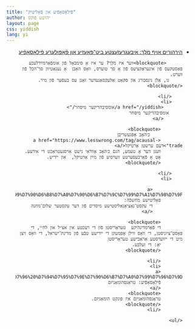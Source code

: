 ```yaml
---
title: "פֿילאָסאָפֿיע און פּאָליטיק"
author: יהושע פֿוקס 
layout: page 
css: yiddish
lang: yi
---
```


<div dir='rtl'>
  
 
   <ul>
        <li>
           <a href="/yiddish/הירהורים אױף מֹלֶך/">
          הירהורים אױף מֹלֶך:
            איבעגרעזעצטע ביט־פּאָעזיע און פֿאָפּולערע פֿילאָסאָפֿיע
           </a>

          <blockquote>װער איז מֹלֶך? ער איז אַ סימבאָל פֿון אומפֿאַרמײַדלעכע פּאַסטקעס פֿון אינעראַקציעס פֿון אַ סך טוערס, װאָס האָבן  אַ נעגאַטיװן סך־הכּל פֿון װערט.
         נו, אַלן גינסבורג און סקאָט אַלעקסאַנעדער זאָגן עס בעסער פֿון מיר. </blockquote>
    
        </li>
        <li>
           <a href="/yiddish/אומסיבהדיקער מיסחר/">
         אומסיבהדיקער מיסחר
           </a>

            <blockquote>
                כ׳האָב אָפּגעשריבן
            <a href="https://www.lesswrong.com/tag/acausal-trade">דעם ערשטן אַרטיקל</a>
            װעגן דער אָ טעמע, הגם כ׳האָב אַװדאי נישט אױסגעטראַכט די אידעע.
            אָט אַ פֿאַרבעסערטע װערסיע פֿון מײַן אַרטיקל,  און ייִדיש.
            </blockquote>
    
        </li>
        <li> 
             
               <a href="/yiddish/%D7%93%D7%99%20%D7%A9%D7%9C%D7%95%D7%9D%D6%BE%D7%9E%D7%97%D7%A0%D7%94%20%D7%A4%D6%BF%D7%95%D7%9F%20%D7%93%D7%99%20%D7%A2%D7%A7%D7%A1%D7%98%D7%A2%20%D7%A0%D7%90%D6%B7%D7%A6%D7%99%D7%90%D6%B8%D7%A0%D7%90%D6%B7%D7%9C%D7%99%D7%A1%D7%98%D7%9F/">
            פּאָליטישע מחשבֿה:
               די עקסט־נאַציאָנאַליסטישע מיסדים פֿון דער עקסטער שלום־מחנה
               </a>
            
            <blockquote> 
            די פֿאַרמדינהיקע  טעראָריסטן פֿון די רעכטע אין אצ״ל און לח״י, די פּאָסט־ציוניסטן, די װאָס װילן אָפּמעקן די ייִדישע טבֿע פֿון מדינת־ישׂראל, די װאָס זיצן מיט די ײװערסטע אַראַבישע טעראָריסטן
            יאָ: די זעלבע.
            </blockquote>
            
            </li>
            <li>
            <a href="/yiddish/%D7%98%D7%A8%D7%90%D6%B7%D7%A0%D7%A1%D7%94%D7%95%D7%9E%D7%90%D6%B7%D7%A0%D7%99%D7%96%D7%9D%20%D7%90%D7%99%D7%96%20%D7%94%D7%95%D7%9E%D7%90%D6%B7%D7%A0%D7%99%D7%96%D7%9D/">
            פֿילאָסאָפֿיע: טראַנסהומאַניזם
            </a>
            <blockquote>
            טראַנסהומאַניזם איז פּונקט הומאַניזם.
            </blockquote>
            </li>
           
    </ul>
 
 
</div>
